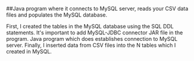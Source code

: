 ##Java program where it connects to MySQL server, reads your CSV data files and populates the MySQL database.

First, I created the tables in the MySQL database using the SQL DDL statements.
It's important to add MySQL-JDBC connector JAR file in the program.
Java program which does establishes connection to MySQL server.
Finally, I inserted data from CSV files into the N tables which I created in MySQL.
